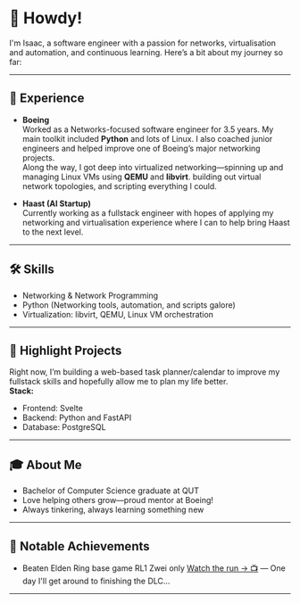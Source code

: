 # 👋 Howdy!

I'm Isaac, a software engineer with a passion for networks, virtualisation and automation, and continuous learning. Here’s a bit about my journey so far:

---

## 🚀 Experience

- **Boeing**  
  Worked as a Networks-focused software engineer for 3.5 years. My main toolkit included **Python** and lots of Linux. I also coached junior engineers and helped improve one of Boeing’s major networking projects.  
  Along the way, I got deep into virtualized networking—spinning up and managing Linux VMs using **QEMU** and **libvirt**. building out virtual network topologies, and scripting everything I could.

- **Haast (AI Startup)**  
  Currently working as a fullstack engineer with hopes of applying my networking and virtualisation experience where I can to help bring Haast to the next level.

---

## 🛠️ Skills

- Networking & Network Programming
- Python (Networking tools, automation, and scripts galore)
- Virtualization: libvirt, QEMU, Linux VM orchestration

---

## 🌟 Highlight Projects

Right now, I’m building a web-based task planner/calendar to improve my fullstack skills and hopefully allow me to plan my life better.  
**Stack:**  
- Frontend: Svelte  
- Backend: Python and FastAPI  
- Database: PostgreSQL

---

## 🎓 About Me

- Bachelor of Computer Science graduate at QUT
- Love helping others grow—proud mentor at Boeing!
- Always tinkering, always learning something new

---

## 💪 Notable Achievements

- Beaten Elden Ring base game RL1 Zwei only [Watch the run -> 📺](https://www.youtube.com/playlist?list=PLBvt9A1viBNKcCe3n6sJACcLUt_lRyzDv) — One day I'll get around to finishing the DLC...

---
